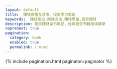 ```yaml
---
layout: default 
title:  赚钱感悟与读书、投资学习笔记
keywords:  赚钱笔记,网赚方法,赚钱思路,投资理财
description: 投资理财读书笔记，经典投资书籍阅读摘录
noprenext: true
pagination:
  category: book
  enabled: true
  permalink: /:num/
---
```


{% include pagination.html paginator=paginator %}
